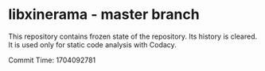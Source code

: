 # libxinerama - master branch

This repository contains frozen state of the repository.
Its history is cleared. It is used only for static code
analysis with Codacy.

Commit Time: 1704092781